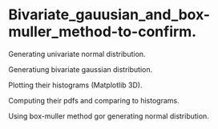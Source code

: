 # Bivariate_gauusian_and_box-muller_method-to-confirm.
Generating univariate normal distribution.

Generatiung bivariate gaussian distribution.

Plotting their histograms (Matplotlib 3D).

Computing their pdfs and comparing to histograms.

Using box-muller method gor generating normal distribution.

